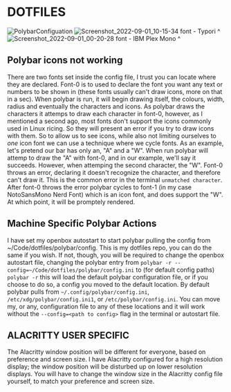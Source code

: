 # DOTFILES

![PolybarConfiguation](https://user-images.githubusercontent.com/67608772/187841967-6da9a54f-3c37-4356-91ac-68971878ad09.png)
![Screenshot_2022-09-01_10-15-34](https://user-images.githubusercontent.com/67608772/187973794-35b71133-9c1b-4064-9c7c-eb1d65cb6459.png)
font - Typori ^
![Screenshot_2022-09-01_00-20-28](https://user-images.githubusercontent.com/67608772/187855602-370ba128-f7f5-425d-a7c3-6f26bd81bcde.png)
font - IBM Plex Mono ^

## Polybar icons not working
There are two fonts set inside the config file, I trust you can locate where they are declared. Font-0 is to used to declare the font you want any text or numbers to be shown in (these fonts usually can't draw icons, more on that in a sec). When polybar is run, it will begin drawing itself, the colours, width, radius and eventually the characters and icons. As polybar draws the characters it attemps to draw each character in font-0, however, as I mentioned a second ago, most fonts don't support the icons commonly used in Linux ricing. So they will present an error if you try to draw icons with them. So to allow us to see icons, while also not limiting ourselves to *one* icon font we can use a technique where we cycle fonts. As an example, let's pretend our bar has only an, "A" and a "W". When run polybar will attemp to draw the "A" with font-0, and in our example, we'll say it succeeds. However, when attemping the second character, the "W". Font-0 throws an error, declaring it doesn't recognize the character, and therefore can't draw it. This is the common error in the terminal `unmatched character`. After font-0 throws the error polybar cycles to font-1 (in my case NotoSansMono Nerd Font) which is an icon font, and does support the "W". At which point, it will be promptely rendered.

## Machine Specific Polybar Actions
I have set my openbox autostart to start polybar pulling the config from ~/Code/dotfiles/polybar/config. This is my dotfiles repo, you can do the same if you wish. If not, though, you will be required to change the openbox autostart file, changing the polybar entry from `polybar -r --config=~/Code/dotfiles/polybar/config.ini` to (for default config paths) `polybar -r` this will load the default polybar configuration file, or if you choose to do so, a config you moved to the default location. By default polybar pulls from `~/.config/polybar/config.ini`, `/etc/xdg/polybar/config.ini1`, or `/etc/polybar/config.ini`. You can move my, or any, configuration file to any of these locations and it will work without the `--config=<path to config>` flag in the terminal or autostart file.

## ALACRITTY USER SPECIFIC
The Alacritty window position will be different for everyone, based on preference and screen size. I have Alacritty configured for a high resolution display; the window position will be disturbed up on lower resolution displays. You will have to change the window size in the Alacritty config file yourself, to match your preference and screen size. 
